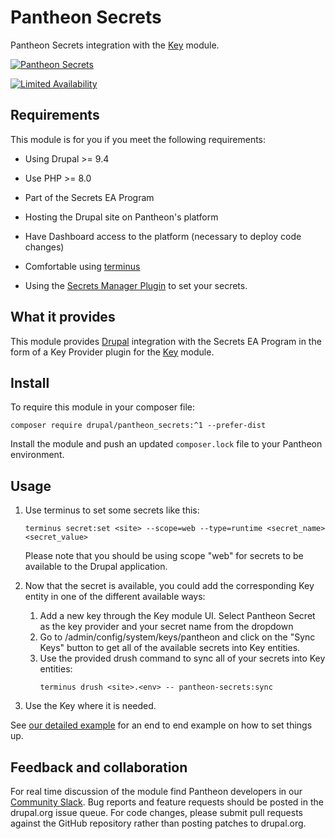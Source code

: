 # Pantheon Secrets

Pantheon Secrets integration with the [Key](https://drupal.org/project/key) module.

[![Pantheon Secrets](https://github.com/pantheon-systems/pantheon_secrets/actions/workflows/ci.yml/badge.svg?branch=1.0.x)](https://github.com/pantheon-systems/pantheon_secrets/actions/workflows/ci.yml)

[![Limited Availability](https://img.shields.io/badge/Pantheon-Limited_Availability-yellow?logo=pantheon&color=FFDC28)](https://pantheon.io/docs/oss-support-levels#limited-availability)

## Requirements

This module is for you if you meet the following requirements:

* Using Drupal >= 9.4

* Use PHP >= 8.0

* Part of the Secrets EA Program

* Hosting the Drupal site on Pantheon's platform

* Have Dashboard access to the platform (necessary to deploy code changes)

* Comfortable using [terminus](https://pantheon.io/docs/terminus)

* Using the [Secrets Manager Plugin](https://github.com/pantheon-systems/terminus-secrets-manager-plugin) to set your secrets.


## What it provides

This module provides [Drupal](https://drupal.org) integration with the Secrets EA Program in the form of a Key Provider plugin for the [Key](https://drupal.org/project/key) module.

## Install

To require this module in your composer file:

```
composer require drupal/pantheon_secrets:^1 --prefer-dist
```

Install the module and push an updated `composer.lock` file to your Pantheon environment.

## Usage

1) Use terminus to set some secrets like this:

    ```
    terminus secret:set <site> --scope=web --type=runtime <secret_name> <secret_value>
    ```
    Please note that you should be using scope "web" for secrets to be available to the Drupal application.

1) Now that the secret is available, you could add the corresponding Key entity in one of the different available ways:
 
    1) Add a new key through the Key module UI. Select Pantheon Secret as the key provider and your secret name from the dropdown
    1) Go to /admin/config/system/keys/pantheon and click on the "Sync Keys" button to get all of the available secrets into Key entities.
    1) Use the provided drush command to sync all of your secrets into Key entities:
        ```
        terminus drush <site>.<env> -- pantheon-secrets:sync
        ```
1) Use the Key where it is needed.

See [our detailed example](docs/example.md) for an end to end example on how to set things up.

## Feedback and collaboration

For real time discussion of the module find Pantheon developers in our [Community Slack](https://docs.pantheon.io/pantheon-community). Bug reports and feature requests should be posted in the drupal.org issue queue. For code changes, please submit pull requests against the GitHub repository rather than posting patches to drupal.org.
